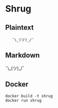 # Shrug

## Plaintext
```
   ¯\_(ツ)_/¯
```
## Markdown

¯\\\_(ツ)\_/¯

## Docker

```
docker build -t shrug
docker run shrug
```
